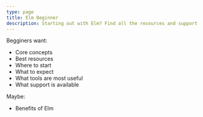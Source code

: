```yaml
---
type: page
title: Elm Beginner
description: Starting out with Elm? Find all the resources and support here!
---
```


Begginers want:

- Core concepts
- Best resources
- Where to start
- What to expect
- What tools are most useful
- What support is available

Maybe:

- Benefits of Elm
